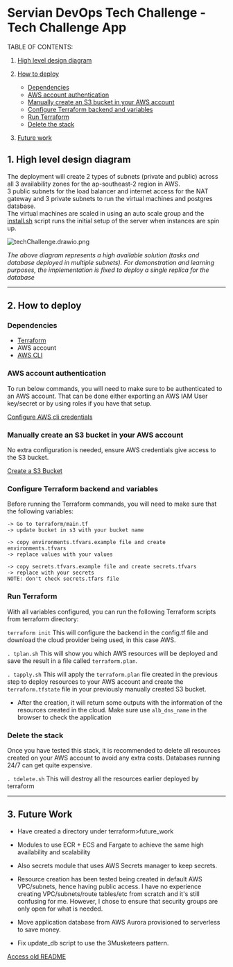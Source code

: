 # Servian DevOps Tech Challenge - Tech Challenge App

TABLE OF CONTENTS:

1. [High level design diagram](#1-high-level-design-diagram)

2. [How to deploy](#4-how-to-deploy)

    - [Dependencies](#dependencies)
    - [AWS account authentication](#aws-account-authentication)
    - [Manually create an S3 bucket in your AWS account](#manually-create-an-s3-bucket-in-your-aws-account)
    - [Configure Terraform backend and variables](#configure-terraform-backend-and-variables)
    - [Run Terraform](#run-terraform)
    - [Delete the stack](#delete-the-stack)

3. [Future work](#3-future-work)


## 1. High level design diagram

The deployment will create 2 types of subnets (private and public) across all 3 availability zones for the ap-southeast-2 region in AWS.\
3 public subnets for the load balancer and internet access for the NAT gateway and 3 private subnets to run the virtual machines and postgres database.\
The virtual machines are scaled in using an auto scale group and the [install.sh](terraform/install.sh) script runs the initial setup of the server when instances are spin up.


![techChallenge.drawio.png](techChallenge.drawio.png)

*The above diagram represents a high available solution (tasks and database deployed in multiple subnets). For demonstration and learning purposes, the implementation is fixed to deploy a single replica for the database*

---

## 2. How to deploy

### Dependencies
- [Terraform](https://www.terraform.io/)
- AWS account
- [AWS CLI](https://aws.amazon.com/cli/)

### AWS account authentication

To run below commands, you will need to make sure to be authenticated to an AWS account.
That can be done either exporting an AWS IAM User key/secret or by using roles if you have that setup.

[Configure AWS cli credentials](https://docs.aws.amazon.com/cli/latest/userguide/cli-configure-files.html#cli-configure-files-where)

### Manually create an S3 bucket in your AWS account
No extra configuration is needed, ensure AWS credentials give access to the S3 bucket.

[Create a S3 Bucket](https://docs.aws.amazon.com/AmazonS3/latest/userguide/creating-bucket.html)

### Configure Terraform backend and variables

Before running the Terraform commands, you will need to make sure that the following variables:

	-> Go to terraform/main.tf
	-> update bucket in s3 with your bucket name 

	-> copy environments.tfvars.example file and create environments.tfvars
	-> replace values with your values

	-> copy secrets.tfvars.example file and create secrets.tfvars
	-> replace with your secrets
	NOTE: don't check secrets.tfars file

### Run Terraform

With all variables configured, you can run the following Terraform scripts from terraform directory:

`terraform init`
	This will configure the backend in the config.tf file and download the cloud provider being used, in this case AWS.

`. tplan.sh`
	This will show you which AWS resources will be deployed and save the result in a file called `terraform.plan`.

`. tapply.sh`
	    This will apply the `terraform.plan` file created in the previous step to deploy resources to your AWS account and create the `terraform.tfstate` file in your previously manually created S3 bucket.
	
- After the creation, it will return some outputs with the information of the resources created in the cloud. Make sure use `alb_dns_name` in the browser to check the application

### Delete the stack

Once you have tested this stack, it is recommended to delete all resources created on your AWS account to avoid any extra costs. Databases running 24/7 can get quite expensive.

`. tdelete.sh`
	This will destroy all the resources earlier deployed by terraform

---

## 3. Future Work

- Have created a directory under terraform>future_work
- Modules to use ECR + ECS and Fargate to achieve the same high availability and scalability
- Also secrets module that uses AWS Secrets manager to keep secrets.

- Resource creation has been tested being created in default AWS VPC/subnets, hence having public access. I have no experience creating VPC/subnets/route tables/etc from scratch and it's still confusing for me. However, I chose to ensure that security groups are only open for what is needed.

- Move application database from AWS Aurora provisioned to serverless to save money.

- Fix update_db script to use the 3Musketeers pattern.

[Access old README](/readme_old.md)